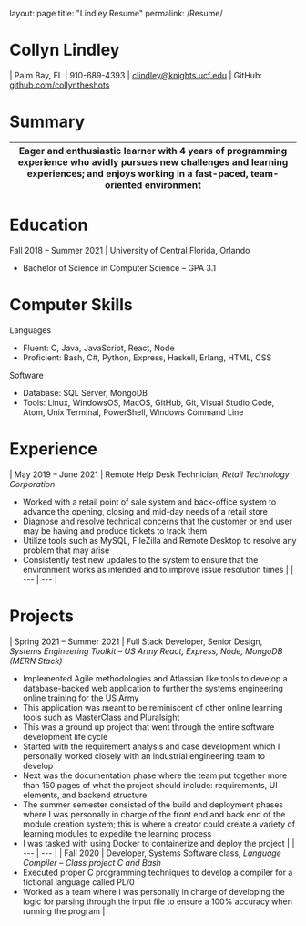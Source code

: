 
layout: page
title: "Lindley Resume"
permalink: /Resume/


#
# Collyn Lindley

| Palm Bay, FL | 910-689-4393 | clindley@knights.ucf.edu | GitHub: [github.com/collyntheshots](https://github.com/collyntheshots)


# Summary

| Eager and enthusiastic learner with 4 years of programming experience who avidly pursues new challenges and learning experiences; and enjoys working in a fast-paced, team-oriented environment |
| --- |

# Education
 Fall 2018 – Summer 2021 | University of Central Florida, Orlando
- Bachelor of Science in Computer Science – GPA 3.1

# Computer Skills

Languages
- Fluent: C, Java, JavaScript, React, Node
- Proficient: Bash, C#, Python, Express, Haskell, Erlang, HTML, CSS

Software
- Database: SQL Server, MongoDB
- Tools: Linux, WindowsOS, MacOS, GitHub, Git, Visual Studio Code, Atom, Unix Terminal, PowerShell, Windows Command Line

# Experience

| May 2019 – June 2021 | Remote Help Desk Technician, _Retail Technology Corporation_
- Worked with a retail point of sale system and back-office system to advance the opening, closing and mid-day needs of a retail store
- Diagnose and resolve technical concerns that the customer or end user may be having and produce tickets to track them
- Utilize tools such as MySQL, FileZilla and Remote Desktop to resolve any problem that may arise
- Consistently test new updates to the system to ensure that the environment works as intended
 and to improve issue resolution times
 |
| --- | --- |

# Projects

| Spring 2021 – Summer 2021 | Full Stack Developer, Senior Design, _Systems Engineering Toolkit – US Army
 React, Express, Node, MongoDB (MERN Stack)_
- Implemented Agile methodologies and Atlassian like tools to develop a database-backed web application to further the systems engineering online training for the US Army
- This application was meant to be reminiscent of other online learning tools such as MasterClass and Pluralsight
- This was a ground up project that went through the entire software development life cycle
- Started with the requirement analysis and case development which I personally worked closely with an industrial engineering team to develop
- Next was the documentation phase where the team put together more than 150 pages of what the project should include: requirements, UI elements, and backend structure
- The summer semester consisted of the build and deployment phases where I was personally in charge of the front end and back end of the module creation system; this is where a creator could create a variety of learning modules to expedite the learning process
- I was tasked with using Docker to containerize and deploy the project
 |
| --- | --- |
| Fall 2020 | Developer, Systems Software class, _Language Compiler – Class project
 C and Bash_
- Executed proper C programming techniques to develop a compiler for a fictional language called PL/0
- Worked as a team where I was personally in charge of developing the logic for parsing through the input file to ensure a 100% accuracy when running the program
 |
